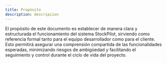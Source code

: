 ```yaml
---
title: Propósito
description: descripcion
---
```

El propósito de este documento es establecer de manera clara y estructurada el funcionamiento del sistema StockPilot, sirviendo como referencia formal tanto para el equipo desarrollador como para el cliente. Esto permitirá asegurar una comprensión compartida de las funcionalidades esperadas, minimizando riesgos de ambigüedad y facilitando el seguimiento y control durante el ciclo de vida del proyecto.
